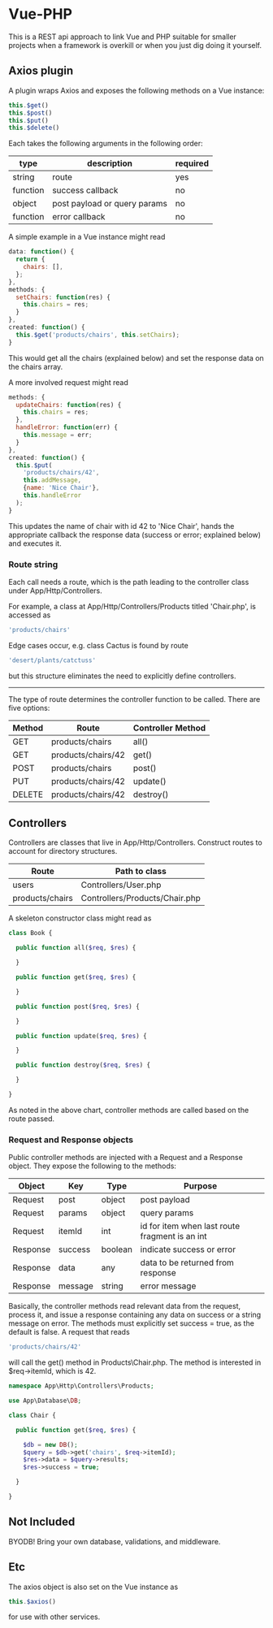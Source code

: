 # Vue-PHP

This is a REST api approach to link Vue and PHP suitable for smaller projects when a framework is overkill or when you just dig doing it yourself.

## Axios plugin

A plugin wraps Axios and exposes the following methods on a Vue instance:
```javascript
this.$get()
this.$post()
this.$put()
this.$delete()
```

Each takes the following arguments in the following order:

type | description | required
--- | --- | ---
string | route | yes
function | success callback | no
object | post payload or query params | no
function | error callback | no


A simple example in a Vue instance might read
```javascript
data: function() {
  return {
    chairs: [],
  };
},
methods: {
  setChairs: function(res) {
    this.chairs = res;
  }
},
created: function() {
  this.$get('products/chairs', this.setChairs);
}
```
This would get all the chairs (explained below) and set the response data on the chairs array.


A more involved request might read

```javascript
methods: {
  updateChairs: function(res) {
    this.chairs = res;
  },
  handleError: function(err) {
    this.message = err;
  }
},
created: function() {
  this.$put(
    'products/chairs/42',
    this.addMessage,
    {name: 'Nice Chair'},
    this.handleError
  );
}
```
This updates the name of chair with id 42 to 'Nice Chair', hands the appropriate callback the response data (success or error; explained below) and executes it.

### Route string

Each call needs a route, which is the path leading to the controller class under App/Http/Controllers.

For example, a class at App/Http/Controllers/Products titled 'Chair.php', is accessed as

```javascript
'products/chairs'
```

Edge cases occur, e.g. class Cactus is found by route
```javascript
'desert/plants/catctuss'
```
but this structure eliminates the need to explicitly define controllers.


------
The type of route determines the controller function to be called. There are five options:

Method | Route | Controller Method
--- | --- | ---
GET | products/chairs | all()
GET | products/chairs/42 | get()
POST | products/chairs | post()
PUT | products/chairs/42 | update()
DELETE | products/chairs/42 | destroy()



Controllers
------
Controllers are classes that live in App/Http/Controllers. Construct routes to account for directory structures.

Route | Path to class
--- | ---
users | Controllers/User.php
products/chairs | Controllers/Products/Chair.php

A skeleton constructor class might read as
```php
class Book {

  public function all($req, $res) {

  }

  public function get($req, $res) {

  }

  public function post($req, $res) {

  }

  public function update($req, $res) {

  }

  public function destroy($req, $res) {

  }

}
```
As noted in the above chart, controller methods are called based on the route passed.

### Request and Response objects

Public controller methods are injected with a Request and a Response object. They expose the following to the methods:

Object | Key | Type | Purpose
--- | --- | --- | ---
Request | post | object | post payload
Request | params | object | query params
Request | itemId | int | id for item when last route fragment is an int
Response | success | boolean | indicate success or error
Response | data | any | data to be returned from response
Response | message | string | error message

Basically, the controller methods read relevant data from the request, process it, and issue a response containing any data on success or a string message on error. The methods must explicitly set success = true, as the default is false. A request that reads
```javascript
'products/chairs/42'
```
will call the get() method in Products\Chair.php. The method is interested in $req->itemId, which is 42.


```php
namespace App\Http\Controllers\Products;

use App\Database\DB;

class Chair {

  public function get($req, $res) {

    $db = new DB();
    $query = $db->get('chairs', $req->itemId);
    $res->data = $query->results;
    $res->success = true;

  }

}
```

## Not Included

BYODB! Bring your own database, validations, and middleware.

## Etc

The axios object is also set on the Vue instance as
```javascript
this.$axios()
```
for use with other services.
